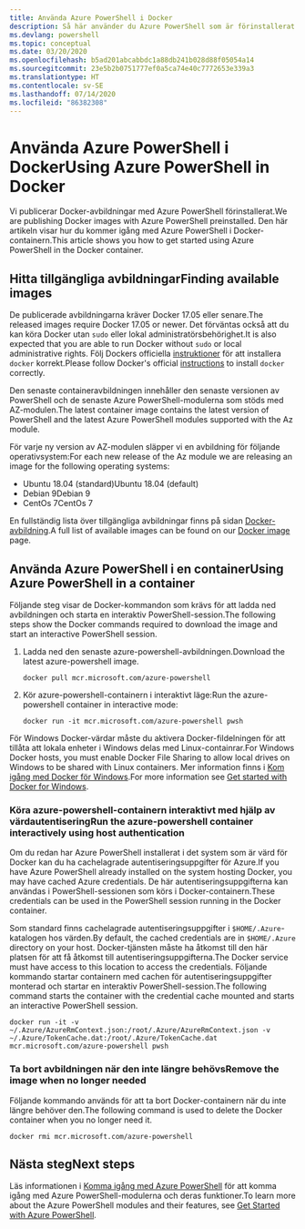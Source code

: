```yaml
---
title: Använda Azure PowerShell i Docker
description: Så här använder du Azure PowerShell som är förinstallerat i en Docker-avbildning.
ms.devlang: powershell
ms.topic: conceptual
ms.date: 03/20/2020
ms.openlocfilehash: b5ad201abcabbdc1a88db241b028d88f05054a14
ms.sourcegitcommit: 23e5b2b0751777ef0a5ca74e40c7772653e339a3
ms.translationtype: HT
ms.contentlocale: sv-SE
ms.lasthandoff: 07/14/2020
ms.locfileid: "86382308"
---
```

# <a name="using-azure-powershell-in-docker"></a><span data-ttu-id="99b6b-103">Använda Azure PowerShell i Docker</span><span class="sxs-lookup"><span data-stu-id="99b6b-103">Using Azure PowerShell in Docker</span></span>

<span data-ttu-id="99b6b-104">Vi publicerar Docker-avbildningar med Azure PowerShell förinstallerat.</span><span class="sxs-lookup"><span data-stu-id="99b6b-104">We are publishing Docker images with Azure PowerShell preinstalled.</span></span> <span data-ttu-id="99b6b-105">Den här artikeln visar hur du kommer igång med Azure PowerShell i Docker-containern.</span><span class="sxs-lookup"><span data-stu-id="99b6b-105">This article shows you how to get started using Azure PowerShell in the Docker container.</span></span>

## <a name="finding-available-images"></a><span data-ttu-id="99b6b-106">Hitta tillgängliga avbildningar</span><span class="sxs-lookup"><span data-stu-id="99b6b-106">Finding available images</span></span>

<span data-ttu-id="99b6b-107">De publicerade avbildningarna kräver Docker 17.05 eller senare.</span><span class="sxs-lookup"><span data-stu-id="99b6b-107">The released images require Docker 17.05 or newer.</span></span> <span data-ttu-id="99b6b-108">Det förväntas också att du kan köra Docker utan `sudo` eller lokal administratörsbehörighet.</span><span class="sxs-lookup"><span data-stu-id="99b6b-108">It is also expected that you are able to run Docker without `sudo` or local administrative rights.</span></span> <span data-ttu-id="99b6b-109">Följ Dockers officiella [instruktioner][install] för att installera `docker` korrekt.</span><span class="sxs-lookup"><span data-stu-id="99b6b-109">Please follow Docker's official [instructions][install] to install `docker` correctly.</span></span>

<span data-ttu-id="99b6b-110">Den senaste containeravbildningen innehåller den senaste versionen av PowerShell och de senaste Azure PowerShell-modulerna som stöds med AZ-modulen.</span><span class="sxs-lookup"><span data-stu-id="99b6b-110">The latest container image contains the latest version of PowerShell and the latest Azure PowerShell modules supported with the Az module.</span></span>

<span data-ttu-id="99b6b-111">För varje ny version av AZ-modulen släpper vi en avbildning för följande operativsystem:</span><span class="sxs-lookup"><span data-stu-id="99b6b-111">For each new release of the Az module we are releasing an image for the following operating systems:</span></span>

- <span data-ttu-id="99b6b-112">Ubuntu 18.04 (standard)</span><span class="sxs-lookup"><span data-stu-id="99b6b-112">Ubuntu 18.04 (default)</span></span>
- <span data-ttu-id="99b6b-113">Debian 9</span><span class="sxs-lookup"><span data-stu-id="99b6b-113">Debian 9</span></span>
- <span data-ttu-id="99b6b-114">CentOs 7</span><span class="sxs-lookup"><span data-stu-id="99b6b-114">CentOs 7</span></span>

<span data-ttu-id="99b6b-115">En fullständig lista över tillgängliga avbildningar finns på sidan [Docker-avbildning][az image].</span><span class="sxs-lookup"><span data-stu-id="99b6b-115">A full list of available images can be found on our [Docker image][az image] page.</span></span>

## <a name="using-azure-powershell-in-a-container"></a><span data-ttu-id="99b6b-116">Använda Azure PowerShell i en container</span><span class="sxs-lookup"><span data-stu-id="99b6b-116">Using Azure PowerShell in a container</span></span>

<span data-ttu-id="99b6b-117">Följande steg visar de Docker-kommandon som krävs för att ladda ned avbildningen och starta en interaktiv PowerShell-session.</span><span class="sxs-lookup"><span data-stu-id="99b6b-117">The following steps show the Docker commands required to download the image and start an interactive PowerShell session.</span></span>

1. <span data-ttu-id="99b6b-118">Ladda ned den senaste azure-powershell-avbildningen.</span><span class="sxs-lookup"><span data-stu-id="99b6b-118">Download the latest azure-powershell image.</span></span>

   ```console
   docker pull mcr.microsoft.com/azure-powershell
   ```

1. <span data-ttu-id="99b6b-119">Kör azure-powershell-containern i interaktivt läge:</span><span class="sxs-lookup"><span data-stu-id="99b6b-119">Run the azure-powershell container in interactive mode:</span></span>

   ```console
   docker run -it mcr.microsoft.com/azure-powershell pwsh
   ```

<span data-ttu-id="99b6b-120">För Windows Docker-värdar måste du aktivera Docker-fildelningen för att tillåta att lokala enheter i Windows delas med Linux-containrar.</span><span class="sxs-lookup"><span data-stu-id="99b6b-120">For Windows Docker hosts, you must enable Docker File Sharing to allow local drives on Windows to be shared with Linux containers.</span></span> <span data-ttu-id="99b6b-121">Mer information finns i [Kom igång med Docker för Windows][file-sharing].</span><span class="sxs-lookup"><span data-stu-id="99b6b-121">For more information see [Get started with Docker for Windows][file-sharing].</span></span>

### <a name="run-the-azure-powershell-container-interactively-using-host-authentication"></a><span data-ttu-id="99b6b-122">Köra azure-powershell-containern interaktivt med hjälp av värdautentisering</span><span class="sxs-lookup"><span data-stu-id="99b6b-122">Run the azure-powershell container interactively using host authentication</span></span>

<span data-ttu-id="99b6b-123">Om du redan har Azure PowerShell installerat i det system som är värd för Docker kan du ha cachelagrade autentiseringsuppgifter för Azure.</span><span class="sxs-lookup"><span data-stu-id="99b6b-123">If you have Azure PowerShell already installed on the system hosting Docker, you may have cached Azure credentials.</span></span> <span data-ttu-id="99b6b-124">De här autentiseringsuppgifterna kan användas i PowerShell-sessionen som körs i Docker-containern.</span><span class="sxs-lookup"><span data-stu-id="99b6b-124">These credentials can be used in the PowerShell session running in the Docker container.</span></span>

<span data-ttu-id="99b6b-125">Som standard finns cachelagrade autentiseringsuppgifter i `$HOME/.Azure`-katalogen hos värden.</span><span class="sxs-lookup"><span data-stu-id="99b6b-125">By default, the cached credentials are in `$HOME/.Azure` directory on your host.</span></span> <span data-ttu-id="99b6b-126">Docker-tjänsten måste ha åtkomst till den här platsen för att få åtkomst till autentiseringsuppgifterna.</span><span class="sxs-lookup"><span data-stu-id="99b6b-126">The Docker service must have access to this location to access the credentials.</span></span> <span data-ttu-id="99b6b-127">Följande kommando startar containern med cachen för autentiseringsuppgifter monterad och startar en interaktiv PowerShell-session.</span><span class="sxs-lookup"><span data-stu-id="99b6b-127">The following command starts the container with the credential cache mounted and starts an interactive PowerShell session.</span></span>

```console
docker run -it -v ~/.Azure/AzureRmContext.json:/root/.Azure/AzureRmContext.json -v ~/.Azure/TokenCache.dat:/root/.Azure/TokenCache.dat mcr.microsoft.com/azure-powershell pwsh
```

### <a name="remove-the-image-when-no-longer-needed"></a><span data-ttu-id="99b6b-128">Ta bort avbildningen när den inte längre behövs</span><span class="sxs-lookup"><span data-stu-id="99b6b-128">Remove the image when no longer needed</span></span>

<span data-ttu-id="99b6b-129">Följande kommando används för att ta bort Docker-containern när du inte längre behöver den.</span><span class="sxs-lookup"><span data-stu-id="99b6b-129">The following command is used to delete the Docker container when you no longer need it.</span></span>

```console
docker rmi mcr.microsoft.com/azure-powershell
```

## <a name="next-steps"></a><span data-ttu-id="99b6b-130">Nästa steg</span><span class="sxs-lookup"><span data-stu-id="99b6b-130">Next steps</span></span>

<span data-ttu-id="99b6b-131">Läs informationen i [Komma igång med Azure PowerShell](get-started-azureps.md) för att komma igång med Azure PowerShell-modulerna och deras funktioner.</span><span class="sxs-lookup"><span data-stu-id="99b6b-131">To learn more about the Azure PowerShell modules and their features, see [Get Started with Azure PowerShell](get-started-azureps.md).</span></span>

<!-- link references -->
[install]: https://docs.docker.com/engine/installation/
[powershell image]: https://hub.docker.com/_/microsoft-powershell
[az image]: https://hub.docker.com/_/microsoft-azure-powershell
[file-sharing]: https://docs.docker.com/docker-for-windows/#file-sharing
